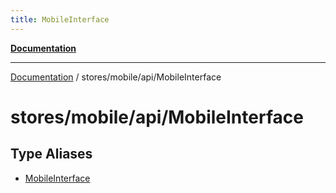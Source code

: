 ```yaml
---
title: MobileInterface
---
```


[**Documentation**](../../../../index.md)

***

[Documentation](../../../../index.md) / stores/mobile/api/MobileInterface

# stores/mobile/api/MobileInterface

## Type Aliases

- [MobileInterface](type-aliases/MobileInterface.md)

